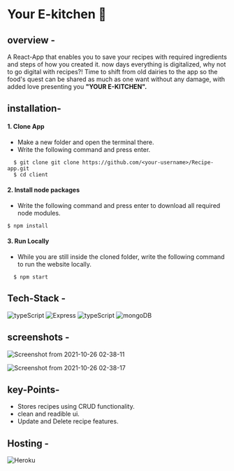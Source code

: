 # Your E-kitchen 🍔

## overview -

A React-App that enables you to save your recipes with required ingredients and steps of how you created it. now days everything
is digitalized, why not to go digital with recipes?! Time to shift from old dairies to the app so the food's quest
can be shared as much as one want without any damage, with added love presenting  you **"YOUR E-KITCHEN".**

## installation-

#### 1. Clone App
  
  * Make a new folder and open the terminal there.
  * Write the following command and press enter.
  
  ```
    $ git clone git clone https://github.com/<your-username>/Recipe-app.git
    $ cd client
  ```
    
 #### 2. Install node packages
  * Write the following command and press enter to download all required node modules.
 
   ```
   $ npm install 
  ```
  
#### 3. Run Locally

 * While you are still inside the cloned folder, write the following command to run the website locally. 
 
 ```
   $ npm start
 ```





## Tech-Stack -
<img  src="https://img.shields.io/badge/Node.js-43853D?style=for-the-badge&logo=node.js&logoColor=white" alt="typeScript" > <img  src="https://img.shields.io/badge/Express.js-404D59?style=for-the-badge" alt="Express" > <img  src="https://img.shields.io/badge/React-20232A?style=for-the-badge&logo=react&logoColor=61DAFB" alt="typeScript" > <img  src="https://img.shields.io/badge/MongoDB-4EA94B?style=for-the-badge&logo=mongodb&logoColor=white" alt="mongoDB">



## screenshots -

![Screenshot from 2021-10-26 02-38-11](https://user-images.githubusercontent.com/73706697/138771425-24de9c67-8365-41d2-97c3-e960de5ca4a4.png)

![Screenshot from 2021-10-26 02-38-17](https://user-images.githubusercontent.com/73706697/138771431-8b9a0c63-21e4-4f7a-a544-bf9f5c233a90.png)

## key-Points-

- Stores recipes using CRUD functionality.
- clean and readible ui.
- Update and Delete recipe features.

## Hosting - 
<img alt="Heroku" src="https://img.shields.io/badge/heroku-%23430098.svg?style=for-the-badge&logo=heroku&logoColor=white"/>




